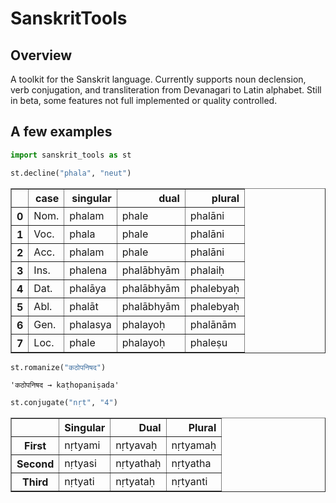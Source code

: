 # SanskritTools
## Overview
A toolkit for the Sanskrit language. Currently supports noun declension, verb conjugation, and
transliteration from Devanagari to Latin alphabet. Still in beta, some features not full implemented or quality controlled.

## A few examples



```python
import sanskrit_tools as st
```


```python
st.decline("phala", "neut")
```




<div>

<table border="1" class="dataframe">
  <thead>
    <tr style="text-align: right;">
      <th></th>
      <th>case</th>
      <th>singular</th>
      <th>dual</th>
      <th>plural</th>
    </tr>
  </thead>
  <tbody>
    <tr>
      <th>0</th>
      <td>Nom.</td>
      <td>phalam</td>
      <td>phale</td>
      <td>phalāni</td>
    </tr>
    <tr>
      <th>1</th>
      <td>Voc.</td>
      <td>phala</td>
      <td>phale</td>
      <td>phalāni</td>
    </tr>
    <tr>
      <th>2</th>
      <td>Acc.</td>
      <td>phalam</td>
      <td>phale</td>
      <td>phalāni</td>
    </tr>
    <tr>
      <th>3</th>
      <td>Ins.</td>
      <td>phalena</td>
      <td>phalābhyām</td>
      <td>phalaiḥ</td>
    </tr>
    <tr>
      <th>4</th>
      <td>Dat.</td>
      <td>phalāya</td>
      <td>phalābhyām</td>
      <td>phalebyaḥ</td>
    </tr>
    <tr>
      <th>5</th>
      <td>Abl.</td>
      <td>phalāt</td>
      <td>phalābhyām</td>
      <td>phalebyaḥ</td>
    </tr>
    <tr>
      <th>6</th>
      <td>Gen.</td>
      <td>phalasya</td>
      <td>phalayoḥ</td>
      <td>phalānām</td>
    </tr>
    <tr>
      <th>7</th>
      <td>Loc.</td>
      <td>phale</td>
      <td>phalayoḥ</td>
      <td>phaleṣu</td>
    </tr>
  </tbody>
</table>
</div>




```python
st.romanize("कठोपनिषद")
```




    'कठोपनिषद → kaṭhopaniṣada'




```python
st.conjugate("nṛt", "4")
```




<div>

<table border="1" class="dataframe">
  <thead>
    <tr style="text-align: right;">
      <th></th>
      <th>Singular</th>
      <th>Dual</th>
      <th>Plural</th>
    </tr>
  </thead>
  <tbody>
    <tr>
      <th>First</th>
      <td>nṛtyami</td>
      <td>nṛtyavaḥ</td>
      <td>nṛtyamaḥ</td>
    </tr>
    <tr>
      <th>Second</th>
      <td>nṛtyasi</td>
      <td>nṛtyathaḥ</td>
      <td>nṛtyatha</td>
    </tr>
    <tr>
      <th>Third</th>
      <td>nṛtyati</td>
      <td>nṛtyataḥ</td>
      <td>nṛtyanti</td>
    </tr>
  </tbody>
</table>
</div>
